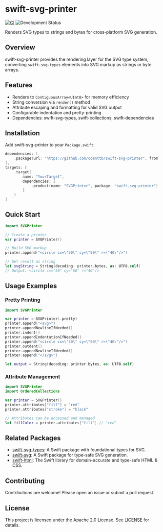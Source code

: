 # swift-svg-printer

[![CI](https://github.com/coenttb/swift-svg-printer/workflows/CI/badge.svg)](https://github.com/coenttb/swift-svg-printer/actions/workflows/ci.yml)
![Development Status](https://img.shields.io/badge/status-active--development-blue.svg)

Renders SVG types to strings and bytes for cross-platform SVG generation.

## Overview

swift-svg-printer provides the rendering layer for the SVG type system, converting `swift-svg-types` elements into SVG markup as strings or byte arrays.

## Features

- Renders to `ContiguousArray<UInt8>` for memory efficiency
- String conversion via `render()` method
- Attribute escaping and formatting for valid SVG output
- Configurable indentation and pretty-printing
- Dependencies: swift-svg-types, swift-collections, swift-dependencies

## Installation

Add swift-svg-printer to your `Package.swift`:

```swift
dependencies: [
    .package(url: "https://github.com/coenttb/swift-svg-printer", from: "0.1.0")
],
targets: [
    .target(
        name: "YourTarget",
        dependencies: [
            .product(name: "SVGPrinter", package: "swift-svg-printer")
        ]
    )
]
```

## Quick Start

```swift
import SVGPrinter

// Create a printer
var printer = SVGPrinter()

// Build SVG markup
printer.append("<circle cx=\"50\" cy=\"50\" r=\"40\"/>")

// Get result as string
let svgString = String(decoding: printer.bytes, as: UTF8.self)
// Output: <circle cx="50" cy="50" r="40"/>
```

## Usage Examples

### Pretty Printing

```swift
import SVGPrinter

var printer = SVGPrinter(.pretty)
printer.append("<svg>")
printer.appendNewlineIfNeeded()
printer.indent()
printer.appendIndentationIfNeeded()
printer.append("<circle cx=\"50\" cy=\"50\" r=\"40\"/>")
printer.outdent()
printer.appendNewlineIfNeeded()
printer.append("</svg>")

let output = String(decoding: printer.bytes, as: UTF8.self)
```

### Attribute Management

```swift
import SVGPrinter
import OrderedCollections

var printer = SVGPrinter()
printer.attributes["fill"] = "red"
printer.attributes["stroke"] = "black"

// Attributes can be accessed and managed
let fillColor = printer.attributes["fill"] // "red"
```

## Related Packages

- [swift-svg-types](https://github.com/coenttb/swift-svg-types): A Swift package with foundational types for SVG.
- [swift-svg](https://github.com/coenttb/swift-svg): A Swift package for type-safe SVG generation.
- [swift-html](https://github.com/coenttb/swift-html): The Swift library for domain-accurate and type-safe HTML & CSS.

## Contributing

Contributions are welcome! Please open an issue or submit a pull request.

## License

This project is licensed under the Apache 2.0 License. See [LICENSE](LICENSE) for details.